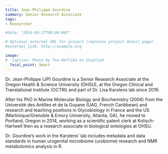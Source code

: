 ```yaml
---
title: Jean-Philippe Gourdine
summary: Senior Research Associate
tags:
- Researcher

#date: "2016-04-27T00:00:00Z"

# Optional external URL for project (replaces project detail page).
#external_link: http://example.org

image:
#  caption: Photo by Toa Heftiba on Unsplash
  focal_point: Smart
---
```


Dr. Jean-Philippe (JP) Gourdine is a Senior Research Associate at the Oregon Health & Science University (OHSU), at the Oregon Clinical and Translational Institute (OCTRI) and part of Dr. Lisa Karstens lab since 2019.
 
After his PhD in Marine Molecular Biology and Biochemistry (2006) from the Université des Antilles et de la Guyane (UAG, French Caribbean) and research and teaching positions in Glycobiology in France and the US (Martinique/Grenoble & Emory University, Atlanta, GA), he moved to Portland, Oregon in 2014, working as a scientific patent clerk at Kolisch-Hartwell then as a research associate in biological ontologies at OHSU.
 
Dr. Gourdine’s work in the Karstens’ lab includes metadata and data standards in human urogenital microbiome (urobiome) research and NMR metabolomics analysis in R.

